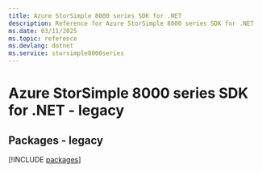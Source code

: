 ```yaml
---
title: Azure StorSimple 8000 series SDK for .NET
description: Reference for Azure StorSimple 8000 series SDK for .NET
ms.date: 03/11/2025
ms.topic: reference
ms.devlang: dotnet
ms.service: storsimple8000series
---
```

# Azure StorSimple 8000 series SDK for .NET - legacy
## Packages - legacy
[!INCLUDE [packages](storsimple-8000-series-index.md)]